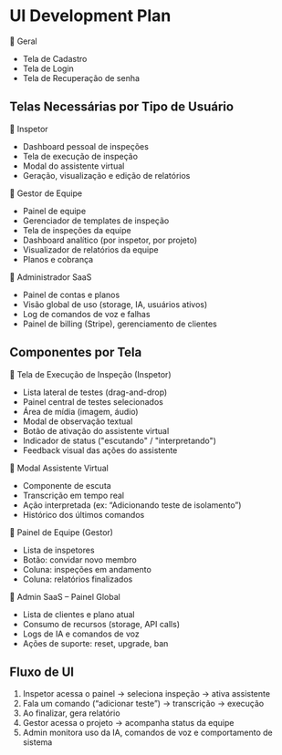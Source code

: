 # UI Development Plan

🔹 Geral
- Tela de Cadastro
- Tela de Login
- Tela de Recuperação de senha
 
## Telas Necessárias por Tipo de Usuário

🔹 Inspetor

- Dashboard pessoal de inspeções
- Tela de execução de inspeção
- Modal do assistente virtual
- Geração, visualização e edição de relatórios

🔹 Gestor de Equipe

- Painel de equipe
- Gerenciador de templates de inspeção
- Tela de inspeções da equipe
- Dashboard analítico (por inspetor, por projeto)
- Visualizador de relatórios da equipe
- Planos e cobrança

🔹 Administrador SaaS

- Painel de contas e planos
- Visão global de uso (storage, IA, usuários ativos)
- Log de comandos de voz e falhas
- Painel de billing (Stripe), gerenciamento de clientes

## Componentes por Tela

🔹 Tela de Execução de Inspeção (Inspetor)

- Lista lateral de testes (drag-and-drop)
- Painel central de testes selecionados
- Área de mídia (imagem, áudio)
- Modal de observação textual
- Botão de ativação do assistente virtual
- Indicador de status ("escutando" / "interpretando")
- Feedback visual das ações do assistente

🔹 Modal Assistente Virtual

- Componente de escuta
- Transcrição em tempo real
- Ação interpretada (ex: “Adicionando teste de isolamento”)
- Histórico dos últimos comandos

🔹 Painel de Equipe (Gestor)

- Lista de inspetores
- Botão: convidar novo membro
- Coluna: inspeções em andamento
- Coluna: relatórios finalizados

🔹 Admin SaaS – Painel Global

- Lista de clientes e plano atual
- Consumo de recursos (storage, API calls)
- Logs de IA e comandos de voz
- Ações de suporte: reset, upgrade, ban

## Fluxo de UI

1. Inspetor acessa o painel → seleciona inspeção → ativa assistente
2. Fala um comando (“adicionar teste”) → transcrição → execução
3. Ao finalizar, gera relatório
4. Gestor acessa o projeto → acompanha status da equipe
5. Admin monitora uso da IA, comandos de voz e comportamento de sistema
